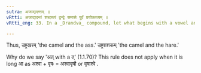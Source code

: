 ```yaml
---
sutra: अजाद्यदन्तम् ॥
vRtti: अजाद्यदन्तं शब्दरूपं द्वन्द्वे समासे पूर्वं प्रयोक्तव्यम् ॥
vRtti_eng: 33. In a _Drandva_ compound, let what begins with a vowel and ends with a short अ be placed first.

---
```

Thus, उष्ट्रखरम् 'the camel and the ass.' उष्ट्रशशकम्  'the camel and the hare.'

Why do we say 'अत् with a त्' (1.1.70)? This rule does not apply when it is long आ as अश्वा + वृषः = अश्वावृषौ or वृषाश्वे . 